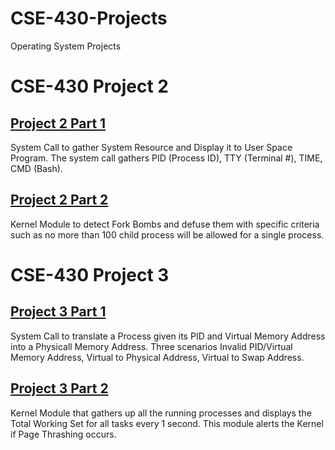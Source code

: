 # CSE-430-Projects

Operating System Projects

# CSE-430 Project 2

## [Project 2 Part 1](https://github.com/DavidScript/CSE-430-Projects/tree/master/Project-2/Part-1)

System Call to gather System Resource and Display it to User Space Program. The system call gathers PID (Process ID), TTY (Terminal #), TIME, CMD (Bash).

## [Project 2 Part 2](https://github.com/DavidScript/CSE-430-Projects/tree/master/Project-2/Part-2)

Kernel Module to detect Fork Bombs and defuse them with specific criteria such as no more than 100 child process will be allowed for a single process.

# CSE-430 Project 3

## [Project 3 Part 1](https://github.com/DavidScript/CSE-430-Projects/tree/master/Project-3/Part-1)

System Call to translate a Process given its PID and Virtual Memory Address into a Physicall Memory Address. Three scenarios Invalid PID/Virtual Memory Address, Virtual to Physical Address, Virtual to Swap Address.

## [Project 3 Part 2](https://github.com/DavidScript/CSE-430-Projects/tree/master/Project-3/Part-2)

Kernel Module that gathers up all the running processes and displays the Total Working Set for all tasks every 1 second. This module alerts the Kernel if Page Thrashing occurs.
